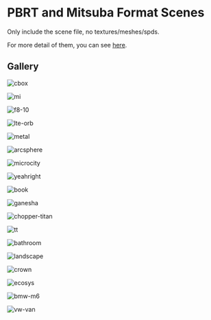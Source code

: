 # PBRT and Mitsuba Format Scenes

Only include the scene file, no textures/meshes/spds.

For more detail of them, you can see [here](https://github.com/LinkClinton/meta-scene).

## Gallery

![cbox](./../gallery/cbox.png)

![mi](./../gallery/mi.png)

![f8-10](./../gallery/f8-10.png)

![lte-orb](./../gallery/lte-orb-silver.png)

![metal](./../gallery/metal.png)

![arcsphere](./../gallery/arcsphere.png)

![microcity](./../gallery/microcity.png)

![yeahright](./../gallery/yeahright.png)

![book](./../gallery/pbrt-book.png)

![ganesha](./../gallery/ganesha.png)

![chopper-titan](./../gallery/chopper-titan.png)

![tt](./../gallery/tt.png)

![bathroom](./../gallery/bathroom.png)

![landscape](./../gallery/view-0.png)

![crown](./../gallery/crown.png)

![ecosys](./../gallery/ecosys.png)

![bmw-m6](./../gallery/bmw-m6.png)

![vw-van](./../gallery/vw-van.png)